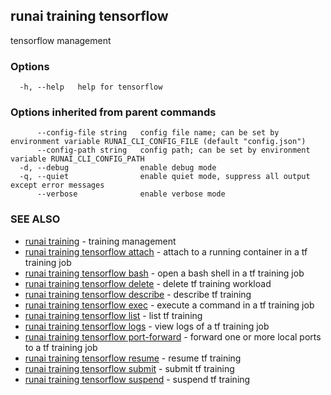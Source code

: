 ## runai training tensorflow

tensorflow management

### Options

```
  -h, --help   help for tensorflow
```

### Options inherited from parent commands

```
      --config-file string   config file name; can be set by environment variable RUNAI_CLI_CONFIG_FILE (default "config.json")
      --config-path string   config path; can be set by environment variable RUNAI_CLI_CONFIG_PATH
  -d, --debug                enable debug mode
  -q, --quiet                enable quiet mode, suppress all output except error messages
      --verbose              enable verbose mode
```

### SEE ALSO

* [runai training](runai_training.md)	 - training management
* [runai training tensorflow attach](runai_training_tensorflow_attach.md)	 - attach to a running container in a tf training job
* [runai training tensorflow bash](runai_training_tensorflow_bash.md)	 - open a bash shell in a tf training job
* [runai training tensorflow delete](runai_training_tensorflow_delete.md)	 - delete tf training workload
* [runai training tensorflow describe](runai_training_tensorflow_describe.md)	 - describe tf training
* [runai training tensorflow exec](runai_training_tensorflow_exec.md)	 - execute a command in a tf training job
* [runai training tensorflow list](runai_training_tensorflow_list.md)	 - list tf training
* [runai training tensorflow logs](runai_training_tensorflow_logs.md)	 - view logs of a tf training job
* [runai training tensorflow port-forward](runai_training_tensorflow_port-forward.md)	 - forward one or more local ports to a tf training job
* [runai training tensorflow resume](runai_training_tensorflow_resume.md)	 - resume tf training
* [runai training tensorflow submit](runai_training_tensorflow_submit.md)	 - submit tf training
* [runai training tensorflow suspend](runai_training_tensorflow_suspend.md)	 - suspend tf training


